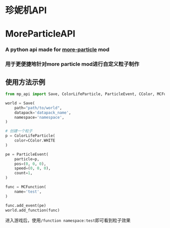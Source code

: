 # 珍妮机API
# MoreParticleAPI
### A python api made for [more-particle](https://github.com/BottleSoy/more-particle) mod
### 用于更便捷地针对more particle mod进行自定义粒子制作

## 使用方法示例

```python
from mp_api import Save, ColorLifeParticle, ParticleEvent, CColor, MCFunction

world = Save(
    path="path/to/world",
    datapack='datapack_name',
    namespace='namespace',
)

# 创建一个粒子
p = ColorLifeParticle(
    color=CColor.WHITE
)

pe = ParticleEvent(
    particle=p,
    pos=(0, 0, 0),
    speed=(0, 0, 0),
    count=1,
)

func = MCFunction(
    name='test',
)

func.add_event(pe)
world.add_function(func)
```
进入游戏后，使用`/function namespace:test`即可看到粒子效果

